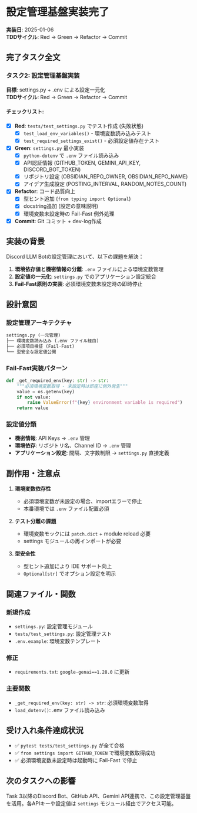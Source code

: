 # 設定管理基盤実装完了

**実装日**: 2025-01-06  
**TDDサイクル**: Red → Green → Refactor → Commit  

## 完了タスク全文

### タスク2: 設定管理基盤実装  
**目標**: settings.py + .env による設定一元化  
**TDDサイクル**: Red → Green → Refactor → Commit  

#### チェックリスト:
- [x] **Red**: `tests/test_settings.py` でテスト作成 (失敗状態)
  - [x] `test_load_env_variables()` - 環境変数読み込みテスト
  - [x] `test_required_settings_exist()` - 必須設定値存在テスト
- [x] **Green**: `settings.py` 最小実装
  - [x] `python-dotenv` で `.env` ファイル読み込み
  - [x] API認証情報 (GITHUB_TOKEN, GEMINI_API_KEY, DISCORD_BOT_TOKEN)
  - [x] リポジトリ設定 (OBSIDIAN_REPO_OWNER, OBSIDIAN_REPO_NAME)
  - [x] アイデア生成設定 (POSTING_INTERVAL, RANDOM_NOTES_COUNT)
- [x] **Refactor**: コード品質向上
  - [x] 型ヒント追加 (`from typing import Optional`)
  - [x] docstring追加 (設定の意味説明)
  - [x] 環境変数未設定時の Fail-Fast 例外処理
- [x] **Commit**: Git コミット + dev-log作成

## 実装の背景

Discord LLM Botの設定管理において、以下の課題を解決：

1. **環境依存値と機密情報の分離**: `.env` ファイルによる環境変数管理
2. **設定値の一元化**: `settings.py` でのアプリケーション設定統合
3. **Fail-Fast原則の実装**: 必須環境変数未設定時の即時停止

## 設計意図

### 設定管理アーキテクチャ
```python
settings.py (一元管理)
├── 環境変数読み込み (.env ファイル経由)
├── 必須項目検証 (Fail-Fast)
└── 型安全な設定値公開
```

### Fail-Fast実装パターン
```python
def _get_required_env(key: str) -> str:
    """必須環境変数取得 - 未設定時は即座に例外発生"""
    value = os.getenv(key)
    if not value:
        raise ValueError(f"{key} environment variable is required")
    return value
```

### 設定値分類
- **機密情報**: API Keys → `.env` 管理
- **環境依存**: リポジトリ名、Channel ID → `.env` 管理  
- **アプリケーション設定**: 間隔、文字数制限 → `settings.py` 直接定義

## 副作用・注意点

1. **環境変数依存性**
   - 必須環境変数が未設定の場合、importエラーで停止
   - 本番環境では `.env` ファイル配置必須

2. **テスト分離の課題**
   - 環境変数モックには `patch.dict` + module reload 必要
   - settings モジュールの再インポートが必要

3. **型安全性**
   - 型ヒント追加により IDE サポート向上
   - `Optional[str]` でオプション設定を明示

## 関連ファイル・関数

### 新規作成
- `settings.py`: 設定管理モジュール
- `tests/test_settings.py`: 設定管理テスト
- `.env.example`: 環境変数テンプレート

### 修正
- `requirements.txt`: `google-genai==1.28.0` に更新

### 主要関数
- `_get_required_env(key: str) -> str`: 必須環境変数取得
- `load_dotenv()`: .env ファイル読み込み

## 受け入れ条件達成状況

- ✅ `pytest tests/test_settings.py` が全て合格
- ✅ `from settings import GITHUB_TOKEN` で環境変数取得成功
- ✅ 必須環境変数未設定時は起動時に Fail-Fast で停止

## 次のタスクへの影響

Task 3以降のDiscord Bot、GitHub API、Gemini API連携で、この設定管理基盤を活用。各APIキーや設定値は `settings` モジュール経由でアクセス可能。